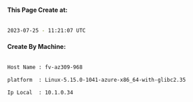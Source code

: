 
   
#### This Page Create at:

```bash

2023-07-25 - 11:21:07 UTC

```

#### Create By Machine:

```bash

Host Name : fv-az309-968

platform  : Linux-5.15.0-1041-azure-x86_64-with-glibc2.35

Ip Local  : 10.1.0.34

```

